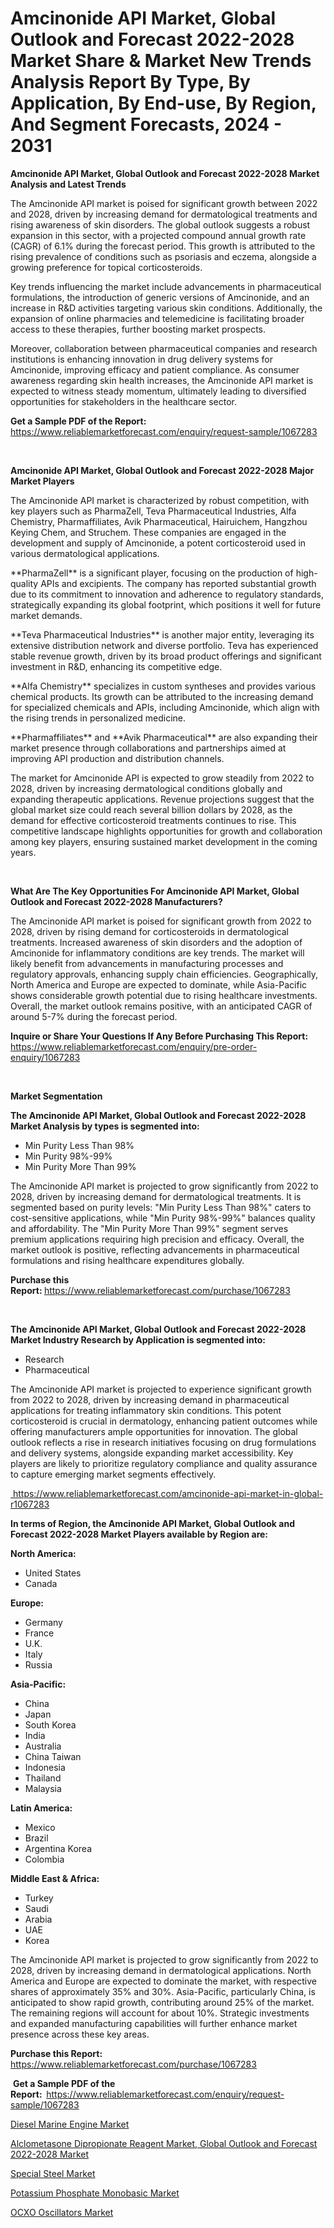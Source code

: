 <p><h1>Amcinonide API Market, Global Outlook and Forecast 2022-2028 Market Share & Market New Trends Analysis Report By Type, By Application, By End-use, By Region, And Segment Forecasts, 2024 - 2031</h1></p><p><strong>Amcinonide API Market, Global Outlook and Forecast 2022-2028 Market Analysis and Latest Trends</strong></p>
<p><p>The Amcinonide API market is poised for significant growth between 2022 and 2028, driven by increasing demand for dermatological treatments and rising awareness of skin disorders. The global outlook suggests a robust expansion in this sector, with a projected compound annual growth rate (CAGR) of 6.1% during the forecast period. This growth is attributed to the rising prevalence of conditions such as psoriasis and eczema, alongside a growing preference for topical corticosteroids.</p><p>Key trends influencing the market include advancements in pharmaceutical formulations, the introduction of generic versions of Amcinonide, and an increase in R&D activities targeting various skin conditions. Additionally, the expansion of online pharmacies and telemedicine is facilitating broader access to these therapies, further boosting market prospects.</p><p>Moreover, collaboration between pharmaceutical companies and research institutions is enhancing innovation in drug delivery systems for Amcinonide, improving efficacy and patient compliance. As consumer awareness regarding skin health increases, the Amcinonide API market is expected to witness steady momentum, ultimately leading to diversified opportunities for stakeholders in the healthcare sector.</p></p>
<p><strong>Get a Sample PDF of the Report:&nbsp;</strong> <a href="https://www.reliablemarketforecast.com/enquiry/request-sample/1067283">https://www.reliablemarketforecast.com/enquiry/request-sample/1067283</a></p>
<p>&nbsp;</p>
<p><strong>Amcinonide API Market, Global Outlook and Forecast 2022-2028 Major Market Players</strong></p>
<p><p>The Amcinonide API market is characterized by robust competition, with key players such as PharmaZell, Teva Pharmaceutical Industries, Alfa Chemistry, Pharmaffiliates, Avik Pharmaceutical, Hairuichem, Hangzhou Keying Chem, and Struchem. These companies are engaged in the development and supply of Amcinonide, a potent corticosteroid used in various dermatological applications.</p><p>**PharmaZell** is a significant player, focusing on the production of high-quality APIs and excipients. The company has reported substantial growth due to its commitment to innovation and adherence to regulatory standards, strategically expanding its global footprint, which positions it well for future market demands.</p><p>**Teva Pharmaceutical Industries** is another major entity, leveraging its extensive distribution network and diverse portfolio. Teva has experienced stable revenue growth, driven by its broad product offerings and significant investment in R&D, enhancing its competitive edge.</p><p>**Alfa Chemistry** specializes in custom syntheses and provides various chemical products. Its growth can be attributed to the increasing demand for specialized chemicals and APIs, including Amcinonide, which align with the rising trends in personalized medicine.</p><p>**Pharmaffiliates** and **Avik Pharmaceutical** are also expanding their market presence through collaborations and partnerships aimed at improving API production and distribution channels.</p><p>The market for Amcinonide API is expected to grow steadily from 2022 to 2028, driven by increasing dermatological conditions globally and expanding therapeutic applications. Revenue projections suggest that the global market size could reach several billion dollars by 2028, as the demand for effective corticosteroid treatments continues to rise. This competitive landscape highlights opportunities for growth and collaboration among key players, ensuring sustained market development in the coming years.</p></p>
<p>&nbsp;</p>
<p><strong>What Are The Key Opportunities For Amcinonide API Market, Global Outlook and Forecast 2022-2028 Manufacturers?</strong></p>
<p><p>The Amcinonide API market is poised for significant growth from 2022 to 2028, driven by rising demand for corticosteroids in dermatological treatments. Increased awareness of skin disorders and the adoption of Amcinonide for inflammatory conditions are key trends. The market will likely benefit from advancements in manufacturing processes and regulatory approvals, enhancing supply chain efficiencies. Geographically, North America and Europe are expected to dominate, while Asia-Pacific shows considerable growth potential due to rising healthcare investments. Overall, the market outlook remains positive, with an anticipated CAGR of around 5-7% during the forecast period.</p></p>
<p><strong>Inquire or Share Your Questions If Any Before Purchasing This Report:</strong> <a href="https://www.reliablemarketforecast.com/enquiry/pre-order-enquiry/1067283">https://www.reliablemarketforecast.com/enquiry/pre-order-enquiry/1067283</a></p>
<p>&nbsp;</p>
<p><strong>Market Segmentation</strong></p>
<p><strong>The Amcinonide API Market, Global Outlook and Forecast 2022-2028 Market Analysis by types is segmented into:</strong></p>
<p><ul><li>Min Purity Less Than 98%</li><li>Min Purity 98%-99%</li><li>Min Purity More Than 99%</li></ul></p>
<p><p>The Amcinonide API market is projected to grow significantly from 2022 to 2028, driven by increasing demand for dermatological treatments. It is segmented based on purity levels: "Min Purity Less Than 98%" caters to cost-sensitive applications, while "Min Purity 98%-99%" balances quality and affordability. The "Min Purity More Than 99%" segment serves premium applications requiring high precision and efficacy. Overall, the market outlook is positive, reflecting advancements in pharmaceutical formulations and rising healthcare expenditures globally.</p></p>
<p><strong>Purchase this Report:&nbsp;</strong><a href="https://www.reliablemarketforecast.com/purchase/1067283">https://www.reliablemarketforecast.com/purchase/1067283</a></p>
<p>&nbsp;</p>
<p><strong>The Amcinonide API Market, Global Outlook and Forecast 2022-2028 Market Industry Research by Application is segmented into:</strong></p>
<p><ul><li>Research</li><li>Pharmaceutical</li></ul></p>
<p><p>The Amcinonide API market is projected to experience significant growth from 2022 to 2028, driven by increasing demand in pharmaceutical applications for treating inflammatory skin conditions. This potent corticosteroid is crucial in dermatology, enhancing patient outcomes while offering manufacturers ample opportunities for innovation. The global outlook reflects a rise in research initiatives focusing on drug formulations and delivery systems, alongside expanding market accessibility. Key players are likely to prioritize regulatory compliance and quality assurance to capture emerging market segments effectively.</p></p>
<p><a href="https://www.reliablemarketforecast.com/amcinonide-api-market-in-global-r1067283">&nbsp;https://www.reliablemarketforecast.com/amcinonide-api-market-in-global-r1067283</a></p>
<p><strong>In terms of Region, the Amcinonide API Market, Global Outlook and Forecast 2022-2028 Market Players available by Region are:</strong></p>
<p>
    <p> <strong> North America: </strong>
        <ul>
            <li>United States</li>
            <li>Canada</li>
        </ul>
        </p> 
    <p> <strong> Europe: </strong>
        <ul>
            <li>Germany</li>
            <li>France</li>
            <li>U.K.</li>
            <li>Italy</li>
            <li>Russia</li>
        </ul>
        </p> 
    <p> <strong> Asia-Pacific: </strong>
        <ul>
            <li>China</li>
            <li>Japan</li>
            <li>South Korea</li>
            <li>India</li>
            <li>Australia</li>
            <li>China Taiwan</li>
            <li>Indonesia</li>
            <li>Thailand</li>
            <li>Malaysia</li>
        </ul>
        </p> 
    <p> <strong> Latin America: </strong>
        <ul>
            <li>Mexico</li>
            <li>Brazil</li>
            <li>Argentina Korea</li>
            <li>Colombia</li>
        </ul>
        </p> 
    <p> <strong> Middle East & Africa: </strong>
        <ul>
            <li>Turkey</li>
            <li>Saudi</li>
            <li>Arabia</li>
            <li>UAE</li>
            <li>Korea</li>
        </ul>
    </p>
    </p>
<p><p>The Amcinonide API market is projected to grow significantly from 2022 to 2028, driven by increasing demand in dermatological applications. North America and Europe are expected to dominate the market, with respective shares of approximately 35% and 30%. Asia-Pacific, particularly China, is anticipated to show rapid growth, contributing around 25% of the market. The remaining regions will account for about 10%. Strategic investments and expanded manufacturing capabilities will further enhance market presence across these key areas.</p></p>
<p><strong>Purchase this Report: </strong><a href="https://www.reliablemarketforecast.com/purchase/1067283">https://www.reliablemarketforecast.com/purchase/1067283</a></p>
<p>&nbsp;<strong>Get a Sample PDF of the Report:&nbsp;&nbsp;</strong><a href="https://www.reliablemarketforecast.com/enquiry/request-sample/1067283">https://www.reliablemarketforecast.com/enquiry/request-sample/1067283</a></p>
<p><strong></strong></p>
<p><p><a href="https://www.linkedin.com/pulse/future-innovation-global-diesel-marine-engine-market-growth-i4xfe?trackingId=3Ttk%2FKsHREaKLpYLB5qKfQ%3D%3D">Diesel Marine Engine Market</a></p><p><a href="https://github.com/vimar16th/Market-Research-Report-List-6/blob/main/alclometasone-dipropionate-reagent-market-global-outlook-and-forecast-2022-2028-market.md">Alclometasone Dipropionate Reagent Market, Global Outlook and Forecast 2022-2028 Market</a></p><p><a href="https://issuu.com/reportprime-2/docs/special-steel-market-size-2030.pptx_9d8fc24eed51ad">Special Steel Market</a></p><p><a href="https://issuu.com/reportprime-2/docs/potassium-phosphate-monobasic-marke_778c14a496357f">Potassium Phosphate Monobasic Market</a></p><p><a href="https://medium.com/@francesprichey/in-the-ocxo-oscillators-market-the-main-focus-is-on-keeping-costs-low-and-getting-the-most-out-ddbd6f4c31b4">OCXO Oscillators Market</a></p></p>